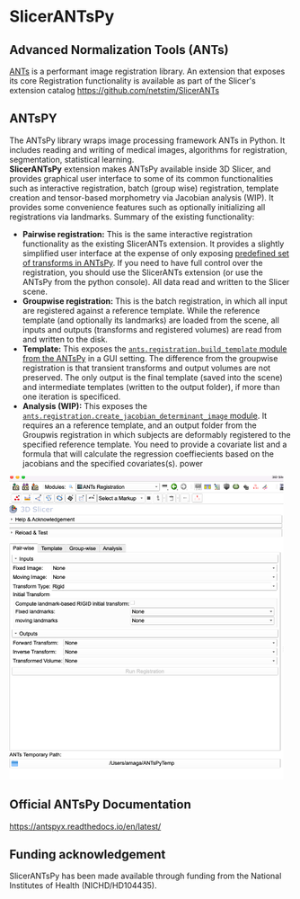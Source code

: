 # SlicerANTsPy

## Advanced Normalization Tools (ANTs)
[ANTs](https://github.com/ANTsX/ANTs) is a performant image registration library. An extension that exposes its core Registration functionality is available as part of the Slicer's extension catalog https://github.com/netstim/SlicerANTs

## ANTsPY
The ANTsPy library wraps image processing framework ANTs in Python. It includes reading and writing of medical images, algorithms for registration, segmentation,  statistical learning. <br>
**SlicerANTsPy** extension makes ANTsPy available inside 3D Slicer, and provides graphical user interface to some of its common functionalities such as interactive registration, batch (group wise) registration, template creation and tensor-based morphometry via Jacobian analysis (WIP). It provides some convenience features such as optionally initializing all registrations via landmarks. Summary of the existing functionality:

* **Pairwise registration:** This is the same interactive registration functionality as the existing SlicerANTs extension. It provides a slightly simplified user interface at the expense of only exposing [predefined set of transforms in ANTsPy](https://antspyx.readthedocs.io/en/latest/registration.html#module-ants). If you need to have full control over the registration, you should use the SlicerANTs extension (or use the ANTsPy from the python console). All data read and written to the Slicer scene.
* **Groupwise registration:** This is the batch registration, in which all input are registered against a reference template. While the reference template (and optionally its landmarks) are loaded from the scene, all inputs and outputs (transforms and registered volumes) are read from and written to the disk.
* **Template:**  This exposes the [`ants.registration.build_template` module from the ANTsPy](https://antspyx.readthedocs.io/en/latest/ants.registration.html#module-ants.registration.build_template) in a GUI setting. The difference from the groupwise registration is that transient transforms and output volumes are not preserved. The only output is the final template (saved into the scene) and intermediate templates (written to the output folder), if more than one iteration is specificed.
* **Analysis (WIP):** This exposes the [`ants.registration.create_jacobian_determinant_image` module](https://antspyx.readthedocs.io/en/latest/ants.registration.html#module-ants.registration.create_jacobian_determinant_image). It requires an a reference template, and an output folder from the Groupwis registration in which subjects are deformably registered to the specified reference template. You need to provide a covariate list and a formula that will calculate the regression coeffiecients based on the jacobians and the specified covariates(s). power 

<img src="./AntsPy_GUI.png">

## Official ANTsPy Documentation
https://antspyx.readthedocs.io/en/latest/

## Funding acknowledgement  
SlicerANTsPy has been made available through funding from  the National Institutes of Health (NICHD/HD104435).



